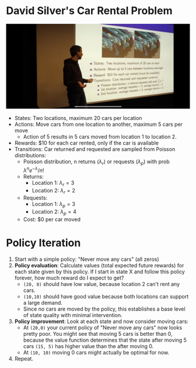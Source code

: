 # David Silver's Car Rental Problem

![David Silver's Car Rental Problem](static/silver-1.jpeg)

- States: Two locations, maximum 20 cars per location
- Actions: Move cars from one location to another, maximum 5 cars per move
    - Action of 5 results in 5 cars moved from location 1 to location 2.
- Rewards: $10 for each car rented, only if the car is available
- Transitions: Car returned and requested are sampled from Poisson distributions:
    - Poisson distribution, n returns ($\lambda_r$) or requests ($\lambda_p$) with prob $\lambda^n e^{-\lambda} / n!$
    - Returns:
        - Location 1: $\lambda_r = 3$
        - Location 2: $\lambda_r = 2$
    - Requests:
        - Location 1: $\lambda_p = 3$
        - Location 2: $\lambda_p = 4$
    - Cost: $0 per car moved




# Policy Iteration

1. Start with a simple policy: "Never move any cars" (all zeros)
2. **Policy evaluation**: Calculate values (total expected future rewards) for each state given by this policy. If I start in state X and follow this policy forever, how much reward do I expect to get?
    - `(20, 0)` should have low value, because location 2 can't rent any cars.
    - `(10,10)` should have good value because both locations can support a large demand.
    - Since no cars are moved by the policy, this establishes a base level of state quality with minimal intervention.
3. **Policy improvement**: Look at each state and now consider moving cars:
    - At `(20,0)` your current policy of "Never move any cars" now looks pretty poor. You might see that moving 5 cars is better than 0, because the value function determines that the state after moving 5 cars `(15, 5)` has higher value than the after moving 0.
    - At `(10, 10)` moving 0 cars might actually be optimal for now.
4. Repeat.